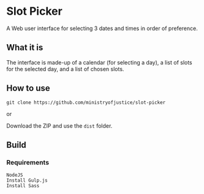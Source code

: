 # Slot Picker

A Web user interface for selecting 3 dates and times in order of preference.


## What it is

The interface is made-up of a calendar (for selecting a day), a list of slots for the selected day, and a list of chosen slots.


## How to use

`git clone https://github.com/ministryofjustice/slot-picker`

or

Download the ZIP and use the `dist` folder.


## Build

### Requirements
    NodeJS
    Install Gulp.js
    Install Sass


